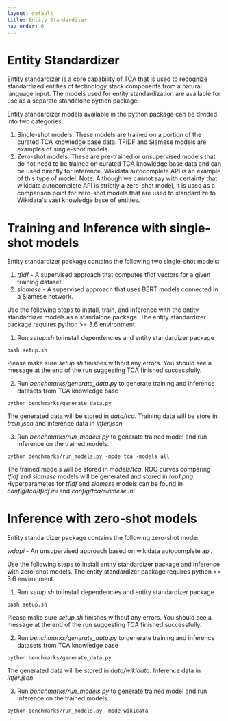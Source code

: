 ```yaml
---
layout: default
title: Entity Standardizer
nav_order: 6
---
```


# Entity Standardizer
Entity standardizer is a core capability of TCA that is used to recognize standardized entities of technology
stack components from a natural language input. The models used for entity standardization are available for use
as a separate standalone python package.

Entity standardizer models available in the python package can be divided into two categories:

1. Single-shot models: These models are trained on a portion of the curated TCA knowledge base data. TFIDF and
Siamese models are examples of single-shot models.
2. Zero-shot models: These are pre-trained or unsupervised models that do not need to be trained on curated TCA
knowledge base data and can be used directly for inference. Wikidata autocomplete API is an example of this type
of model. Note: Although we cannot say with certainty that wikidata autocomplete API is strictly a zero-shot model,
it is used as a comparison point for zero-shot models that are used to standardize to Wikidata's vast knowledge base
of entities. 

# Training and Inference with single-shot models
Entity standardizer package contains the following two single-shot models:

1. *tfidf* - A supervised approach that computes tfidf vectors for a given training dataset.
2. *siamese* - A supervised approach that uses BERT models connected in a Siamese network. 

Use the following steps to install, train, and inference with the entity standardizer models as a standalone package.
The entity standardizer package requires python >= 3.6 environment. 

1. Run *setup.sh* to install dependencies and entity standardizer package
```
bash setup.sh
```
Please make sure *setup.sh* finishes without any errors. You should
see a message at the end of the run suggesting TCA finished successfully.

2. Run *benchmarks/generate_data.py* to generate training and inference datasets from TCA knowledge base
```
python benchmarks/generate_data.py
```
The generated data will be stored in *data/tca*. Training data will be store in *train.json* and inference data in 
*infer.json*

3. Run *benchmarks/run_models.py* to generate trained model and run inference on the trained models.
```
python benchmarks/run_models.py -mode tca -models all
```
The trained models will be stored in *models/tca*. ROC curves comparing *tfidf* and *siamese* models
will be generated and stored in *top1.png*. Hyperparametes for *tfidf* and *siamese* models can be found
in *config/tca/tfidf.ini* and *config/tca/siamese.ini*

# Inference with zero-shot models
Entity standardizer package contains the following zero-shot mode:

*wdapi* - An unsupervised approach based on wikidata autocomplete api.

Use the following steps to install entity standardizer package and inference 
with zero-shot models. The entity standardizer package requires python >= 3.6 environment.

1. Run *setup.sh* to install dependencies and entity standardizer package
```
bash setup.sh
```
Please make sure *setup.sh* finishes without any errors. You should
see a message at the end of the run suggesting TCA finished successfully.

2. Run *benchmarks/generate_data.py* to generate training and inference datasets from TCA knowledge base
```
python benchmarks/generate_data.py
```
The generated data will be stored in *data/wikidata*. Inference data in *infer.json*

3. Run *benchmarks/run_models.py* to generate trained model and run inference on the trained models.
```
python benchmarks/run_models.py -mode wikidata
```

